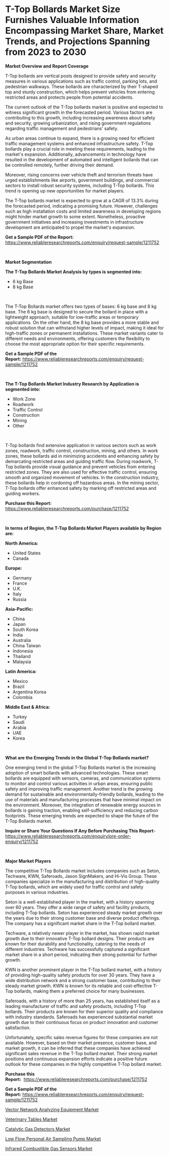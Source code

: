 <p><h1>T-Top Bollards Market Size Furnishes Valuable Information Encompassing Market Share, Market Trends, and Projections Spanning from 2023 to 2030</h1></p><p><strong>Market Overview and Report Coverage</strong></p>
<p><p>T-Top bollards are vertical posts designed to provide safety and security measures in various applications such as traffic control, parking lots, and pedestrian walkways. These bollards are characterized by their T-shaped top and sturdy construction, which helps prevent vehicles from entering restricted areas and protects people from potential accidents.</p><p>The current outlook of the T-Top bollards market is positive and expected to witness significant growth in the forecasted period. Various factors are contributing to this growth, including increasing awareness about safety and security, growing urbanization, and rising government regulations regarding traffic management and pedestrians' safety.</p><p>As urban areas continue to expand, there is a growing need for efficient traffic management systems and enhanced infrastructure safety. T-Top bollards play a crucial role in meeting these requirements, leading to the market's expansion. Additionally, advancements in technology have resulted in the development of automated and intelligent bollards that can be controlled remotely, further driving their demand.</p><p>Moreover, rising concerns over vehicle theft and terrorism threats have urged establishments like airports, government buildings, and commercial sectors to install robust security systems, including T-Top bollards. This trend is opening up new opportunities for market players.</p><p>The T-Top bollards market is expected to grow at a CAGR of 13.3% during the forecasted period, indicating a promising future. However, challenges such as high installation costs and limited awareness in developing regions might hinder market growth to some extent. Nonetheless, proactive government initiatives and increasing investments in infrastructure development are anticipated to propel the market's expansion.</p></p>
<p><strong>Get a Sample PDF of the Report:</strong> <a href="https://www.reliableresearchreports.com/enquiry/request-sample/1211752">https://www.reliableresearchreports.com/enquiry/request-sample/1211752</a></p>
<p>&nbsp;</p>
<p><strong>Market Segmentation</strong></p>
<p><strong>The T-Top Bollards Market Analysis by types is segmented into:</strong></p>
<p><ul><li>6 kg Base</li><li>8 kg Base</li></ul></p>
<p>&nbsp;</p>
<p><p>The T-Top Bollards market offers two types of bases: 6 kg base and 8 kg base. The 6 kg base is designed to secure the bollard in place with a lightweight approach, suitable for low-traffic areas or temporary applications. On the other hand, the 8 kg base provides a more stable and robust solution that can withstand higher levels of impact, making it ideal for high-traffic zones or permanent installations. These market variants cater to different needs and environments, offering customers the flexibility to choose the most appropriate option for their specific requirements.</p></p>
<p><strong>Get a Sample PDF of the Report:</strong>&nbsp;<a href="https://www.reliableresearchreports.com/enquiry/request-sample/1211752">https://www.reliableresearchreports.com/enquiry/request-sample/1211752</a></p>
<p>&nbsp;</p>
<p><strong>The T-Top Bollards Market Industry Research by Application is segmented into:</strong></p>
<p><ul><li>Work Zone</li><li>Roadwork</li><li>Traffic Control</li><li>Construction​</li><li>Mining</li><li>Other</li></ul></p>
<p>&nbsp;</p>
<p><p>T-Top bollards find extensive application in various sectors such as work zones, roadwork, traffic control, construction, mining, and others. In work zones, these bollards aid in minimizing accidents and enhancing safety by demarcating restricted areas and guiding traffic flow. During roadwork, T-Top bollards provide visual guidance and prevent vehicles from entering restricted zones. They are also used for effective traffic control, ensuring smooth and organized movement of vehicles. In the construction industry, these bollards help in cordoning off hazardous areas. In the mining sector, T-Top bollards offer enhanced safety by marking off restricted areas and guiding workers.</p></p>
<p><strong>Purchase this Report:</strong>&nbsp; <a href="https://www.reliableresearchreports.com/purchase/1211752">https://www.reliableresearchreports.com/purchase/1211752</a></p>
<p>&nbsp;</p>
<p><strong>In terms of Region, the T-Top Bollards Market Players available by Region are:</strong></p>
<p>
    <p> <strong> North America: </strong>
        <ul>
            <li>United States</li>
            <li>Canada</li>
        </ul>
        </p> 
    <p> <strong> Europe: </strong>
        <ul>
            <li>Germany</li>
            <li>France</li>
            <li>U.K.</li>
            <li>Italy</li>
            <li>Russia</li>
        </ul>
        </p> 
    <p> <strong> Asia-Pacific: </strong>
        <ul>
            <li>China</li>
            <li>Japan</li>
            <li>South Korea</li>
            <li>India</li>
            <li>Australia</li>
            <li>China Taiwan</li>
            <li>Indonesia</li>
            <li>Thailand</li>
            <li>Malaysia</li>
        </ul>
        </p> 
    <p> <strong> Latin America: </strong>
        <ul>
            <li>Mexico</li>
            <li>Brazil</li>
            <li>Argentina Korea</li>
            <li>Colombia</li>
        </ul>
        </p> 
    <p> <strong> Middle East & Africa: </strong>
        <ul>
            <li>Turkey</li>
            <li>Saudi</li>
            <li>Arabia</li>
            <li>UAE</li>
            <li>Korea</li>
        </ul>
    </p>
    </p>
<p>&nbsp;</p>
<p><strong>What are the Emerging Trends in the Global T-Top Bollards market?</strong></p>
<p><p>One emerging trend in the global T-Top Bollards market is the increasing adoption of smart bollards with advanced technologies. These smart bollards are equipped with sensors, cameras, and communication systems to monitor and control various activities in urban areas, ensuring public safety and improving traffic management. Another trend is the growing demand for sustainable and environmentally-friendly bollards, leading to the use of materials and manufacturing processes that have minimal impact on the environment. Moreover, the integration of renewable energy sources in bollards is gaining traction, enabling self-sufficiency and reducing carbon footprints. These emerging trends are expected to shape the future of the T-Top Bollards market.</p></p>
<p><strong>Inquire or Share Your Questions If Any Before Purchasing This Report</strong>- <a href="https://www.reliableresearchreports.com/enquiry/pre-order-enquiry/1211752">https://www.reliableresearchreports.com/enquiry/pre-order-enquiry/1211752</a></p>
<p>&nbsp;</p>
<p><strong>Major Market Players</strong></p>
<p><p>The competitive T-Top Bollards market includes companies such as Seton, Techware, KWN, Saferoads, Jason SignMakers, and Hi-Vis Group. These companies specialize in the manufacturing and distribution of high-quality T-Top bollards, which are widely used for traffic control and safety purposes in various industries.</p><p>Seton is a well-established player in the market, with a history spanning over 60 years. They offer a wide range of safety and facility products, including T-Top bollards. Seton has experienced steady market growth over the years due to their strong customer base and diverse product offerings. The company has a significant market share in the T-Top bollard market.</p><p>Techware, a relatively newer player in the market, has shown rapid market growth due to their innovative T-Top bollard designs. Their products are known for their durability and functionality, catering to the needs of different industries. Techware has successfully captured a significant market share in a short period, indicating their strong potential for further growth.</p><p>KWN is another prominent player in the T-Top bollard market, with a history of providing high-quality safety products for over 30 years. They have a wide distribution network and a strong customer base, contributing to their steady market growth. KWN is known for its reliable and cost-effective T-Top bollards, making them a preferred choice for many businesses.</p><p>Saferoads, with a history of more than 25 years, has established itself as a leading manufacturer of traffic and safety products, including T-Top bollards. Their products are known for their superior quality and compliance with industry standards. Saferoads has experienced substantial market growth due to their continuous focus on product innovation and customer satisfaction.</p><p>Unfortunately, specific sales revenue figures for these companies are not available. However, based on their market presence, customer base, and market growth, it can be inferred that these companies have achieved significant sales revenue in the T-Top bollard market. Their strong market positions and continuous expansion efforts indicate a positive future outlook for these companies in the highly competitive T-Top bollard market.</p></p>
<p><strong>Purchase this Report:</strong>&nbsp;&nbsp;<a href="https://www.reliableresearchreports.com/purchase/1211752">https://www.reliableresearchreports.com/purchase/1211752</a></p>
<p></p>
<p><strong>Get a Sample PDF of the Report:</strong>&nbsp;<a href="https://www.reliableresearchreports.com/enquiry/request-sample/1211752">https://www.reliableresearchreports.com/enquiry/request-sample/1211752</a></p>
<p><p><a href="https://www.linkedin.com/pulse/vector-network-analyzing-equipment-market-size-share-amp-trends-ztpze/">Vector Network Analyzing Equipment Market</a></p><p><a href="https://medium.com/@drakecorwin2023/veterinary-tables-market-size-cagr-trends-2024-2030-a473e69b7932">Veterinary Tables Market</a></p><p><a href="https://github.com/mahnoor2003/Market-Research-Report-List-1/blob/main/catalytic-gas-detectors-market.md">Catalytic Gas Detectors Market</a></p><p><a href="https://www.linkedin.com/pulse/low-flow-personal-air-sampling-pump-market-share-amp-new-ipdue/">Low Flow Personal Air Sampling Pump Market</a></p><p><a href="https://github.com/abdelrhmankishk22/Market-Research-Report-List-1/blob/main/infrared-combustible-gas-sensors-market.md">Infrared Combustible Gas Sensors Market</a></p></p>